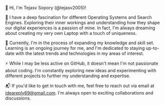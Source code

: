 
👋 Hi, I'm Tejasv Sopory (@tejasv2005)!

👀 I have a deep fascination for different Operating Systems and Search Engines. Exploring their inner workings and understanding how they shape our digital experiences is a passion of mine. In fact, I'm always dreaming about creating my very own Laptop with a touch of uniqueness.

🌱 Currently, I'm in the process of expanding my knowledge and skill set. Learning is an ongoing journey for me, and I'm dedicated to staying up-to-date with the latest trends and technologies in my areas of interest.

⚡️ While I may be less active on GitHub, it doesn't mean I'm not passionate about coding. I'm constantly exploring new ideas and experimenting with different projects to further my understanding and expertise.

📬 If you'd like to get in touch with me, feel free to reach out via email at ideareply69@gmail.com. I'm always open to exciting collaborations and discussions.


